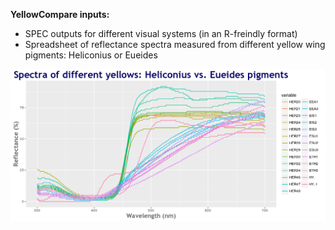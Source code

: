 **YellowCompare inputs:**

  + SPEC outputs for different visual systems (in an R-freindly format)
  + Spreadsheet of reflectance spectra measured from different yellow wing pigments: Heliconius or Eueides


![alt text](https://github.com/jebriner/YellowCompare/blob/master/InputFiles/161216Plot_YellowsSpectra.png?raw=true "Plot of Yellow Pigments")

